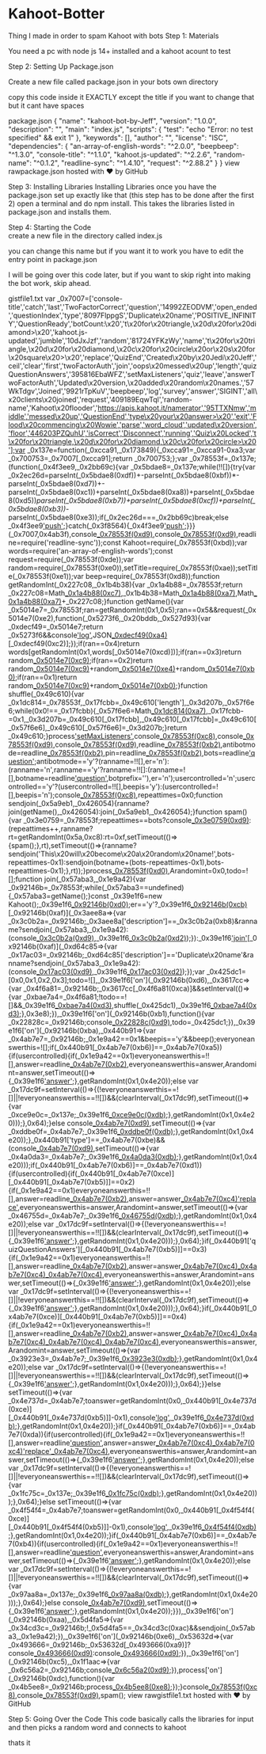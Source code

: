# Kahoot-Botter
Thing I made in order to spam Kahoot with bots
Step 1: Materials       

You need a pc with node js 14+ installed and a kahoot acount to test

Step 2: Setting Up Package.json         

Create a new file called package.json in your bots own directory

copy this code inside it EXACTLY except the title if you want to change that but it cant have spaces

package.json
{
"name": "kahoot-bot-by-Jeff",
"version": "1.0.0",
"description": "",
"main": "index.js",
"scripts": {
"test": "echo \"Error: no test specified\" && exit 1"
},
"keywords": [],
"author": "",
"license": "ISC",
"dependencies": {
"an-array-of-english-words": "^2.0.0",
"beepbeep": "^1.3.0",
"console-title": "^1.1.0",
"kahoot.js-updated": "^2.2.6",
"random-name": "^0.1.2",
"readline-sync": "^1.4.10",
"request": "^2.88.2"
}
}
view rawpackage.json hosted with ❤ by GitHub         

Step 3: Installing Libraries
Installing Libraries
once you have the package.json set up exactly like that (this step has to be done after the first 2) open a terminal and do npm install. This takes the libraries listed in package.json and installs them.

Step 4: Starting the Code     
create a new file in the directory called index.js

you can change this name but if you want it to work you have to edit the entry point in package.json

I will be going over this code later, but if you want to skip right into making the bot work, skip ahead.

gistfile1.txt
var _0x7007=['console-title','catch','last','TwoFactorCorrect','question','14992ZEODVM','open_ended','questionIndex','type','8097FlppgS','Duplicate\x20name','POSITIVE_INFINITY','QuestionReady','botCount:\x20','t\x20for\x20triangle,\x20d\x20for\x20diamond>\x20','kahoot.js-updated','jumble','10dJxJzf','random','81724YFKzWy','name','t\x20for\x20triangle,\x20d\x20for\x20diamond,\x20c\x20for\x20circle\x20or\x20s\x20for\x20square\x20>\x20','replace','QuizEnd','Created\x20by\x20Jedi\x20Jeff','ceil','clear','first','twoFactorAuth','join','oops\x20messed\x20up','length','quizQuestionAnswers','395816EbaWFZ','setMaxListeners','quiz','leave','answerTwoFactorAuth','Updated\x20version,\x20added\x20random\x20names.','57WkTdgv','Joined','9921rTpKuV','beepbeep','log','survey','answer','SIGINT','all\x20clients\x20joined','request','409189EqwTql','random-name','Kahoot\x20flooder','https://apis.kahoot.it/namerator','95TTXNmw','middle','messed\x20up','QuestionEnd','type\x20your\x20answer>\x20','exit','Flood\x20commencing\x20Wowie','parse','word_cloud','updated\x20version','floor','446203PZQuhU','isCorrect','Disconnect','running','Quiz\x20Locked','t\x20for\x20triangle,\x20d\x20for\x20diamond,\x20c\x20for\x20circle>\x20'];var _0x137e=function(_0xcca91,_0x173849){_0xcca91=_0xcca91-0xa3;var _0x700753=_0x7007[_0xcca91];return _0x700753;};var _0x78553f=_0x137e;(function(_0x4f3ee9,_0x2bb69c){var _0x5bdae8=_0x137e;while(!![]){try{var _0x2ec26d=parseInt(_0x5bdae8(0xdf))+-parseInt(_0x5bdae8(0xbf))*-parseInt(_0x5bdae8(0xd7))+-parseInt(_0x5bdae8(0xc1))+parseInt(_0x5bdae8(0xa8))+parseInt(_0x5bdae8(0xd5))*parseInt(_0x5bdae8(0xb7))+parseInt(_0x5bdae8(0xcf))+parseInt(_0x5bdae8(0xb3))*-parseInt(_0x5bdae8(0xe3));if(_0x2ec26d===_0x2bb69c)break;else _0x4f3ee9['push'](_0x4f3ee9['shift']());}catch(_0x3f8564){_0x4f3ee9['push'](_0x4f3ee9['shift']());}}}(_0x7007,0x4ab3f),console[_0x78553f(0xd9)](_0x78553f(0xab)),console[_0x78553f(0xd9)](_0x78553f(0xa6)),readline=require('readline-sync'));const Kahoot=require(_0x78553f(0xbd));var words=require('an-array-of-english-words');const request=require(_0x78553f(0xde));var random=require(_0x78553f(0xe0)),setTitle=require(_0x78553f(0xae));setTitle(_0x78553f(0xe1));var beep=require(_0x78553f(0xd8));function getRandomInt(_0x227c08,_0x1b4b38){var _0x1a4b88=_0x78553f;return _0x227c08=Math[_0x1a4b88(0xc7)](_0x227c08),_0x1b4b38=Math[_0x1a4b88(0xa7)](_0x1b4b38),Math[_0x1a4b88(0xa7)](Math[_0x1a4b88(0xc0)]()*(_0x1b4b38-_0x227c08+0x1))+_0x227c08;}function getName(){var _0x5014e7=_0x78553f;ran=getRandomInt(0x1,0x5);ran==0x5&&request(_0x5014e7(0xe2),function(_0x5273f6,_0x20bddb,_0x527d93){var _0xdecf49=_0x5014e7;return _0x5273f6&&console['log'](_0x5273f6),JSON[_0xdecf49(0xa4)](_0x527d93)[_0xdecf49(0xc2)];});if(ran==0x4)return words[getRandomInt(0x1,words[_0x5014e7(0xcd)])];if(ran==0x3)return random[_0x5014e7(0xc9)]();if(ran==0x2)return random[_0x5014e7(0xc9)]()+random[_0x5014e7(0xe4)]()+random[_0x5014e7(0xb0)]();if(ran==0x1)return random[_0x5014e7(0xc9)]()+random[_0x5014e7(0xb0)]();}function shuffle(_0x49c610){var _0x1dc814=_0x78553f,_0x17fcbb=_0x49c610['length'],_0x3d207b,_0x57f6e6;while(0x0!==_0x17fcbb){_0x57f6e6=Math[_0x1dc814(0xa7)](Math[_0x1dc814(0xc0)]()*_0x17fcbb),_0x17fcbb-=0x1,_0x3d207b=_0x49c610[_0x17fcbb],_0x49c610[_0x17fcbb]=_0x49c610[_0x57f6e6],_0x49c610[_0x57f6e6]=_0x3d207b;}return _0x49c610;}process['setMaxListeners'](Number[_0x78553f(0xb9)]),console[_0x78553f(0xc8)](),console[_0x78553f(0xd9)](_0x78553f(0xc6)),console[_0x78553f(0xd9)](_0x78553f(0xd4)),readline[_0x78553f(0xb2)]('Press\x20enter\x20to\x20continue'),antibotmode=readline[_0x78553f(0xb2)]('random\x20Name(y/n):\x20'),pin=readline[_0x78553f(0xb2)]('Pin:\x20'),bots=readline['question'](_0x78553f(0xbb));antibotmode=='y'?(ranname=!![],er='n'):(ranname='n',ranname=='y'?ranname=!![]:(ranname=![],botname=readline['question']('Name:\x20'),botprefix=''),er='n');usercontrolled='n';usercontrolled=='y'?(usercontrolled=!![],beepis='y'):(usercontrolled=![],beepis='n');console[_0x78553f(0xc8)](),repeattimes=0x0;function sendjoin(_0x5a9eb1,_0x426054){ranname?join(getName(),_0x426054):join(_0x5a9eb1,_0x426054);}function spam(){var _0x3e0759=_0x78553f;repeattimes==bots?console[_0x3e0759(0xd9)](_0x3e0759(0xdd)):(repeattimes++,ranname?rt=getRandomInt(0x5a,0xc8):rt=0xf,setTimeout(()=>{spam();},rt),setTimeout(()=>{ranname?sendjoin('This\x20will\x20become\x20a\x20random\x20name!',bots-repeattimes-0x1):sendjoin(botname+(bots-repeattimes-0x1),bots-repeattimes-0x1);},rt));}process[_0x78553f(0xd0)](Number['POSITIVE_INFINITY']),Arandomint=0x0,todo=![];function join(_0x57aba3,_0x1e9a42){var _0x92146b=_0x78553f;while(_0x57aba3==undefined){_0x57aba3=getName();}const _0x39e1f6=new Kahoot();_0x39e1f6[_0x92146b(0xd0)](Number['POSITIVE_INFINITY']);er=='y'?_0x39e1f6[_0x92146b(0xcb)](pin,_0x57aba3['replace'](/a/g,'ᗩ')[_0x92146b(0xc4)](/b/g,'ᗷ')[_0x92146b(0xc4)](/c/g,'ᑕ')[_0x92146b(0xc4)](/d/g,'ᗪ')[_0x92146b(0xc4)](/e/g,'E')[_0x92146b(0xc4)](/f/g,'ᖴ')['replace'](/g/g,'G')[_0x92146b(0xc4)](/h/g,'ᕼ')[_0x92146b(0xc4)](/i/g,'I')[_0x92146b(0xc4)](/j/g,'ᒍ')['replace'](/k/g,'K')['replace'](/l/g,'ᒪ')['replace'](/m/g,'ᗰ')[_0x92146b(0xc4)](/n/g,'ᑎ')[_0x92146b(0xc4)](/o/g,'O')[_0x92146b(0xc4)](/p/g,'ᑭ')['replace'](/q/g,'ᑫ')[_0x92146b(0xc4)](/r/g,'ᖇ')[_0x92146b(0xc4)](/s/g,'ᔕ')[_0x92146b(0xc4)](/t/g,'T')[_0x92146b(0xc4)](/u/g,'ᑌ')['replace'](/v/g,'ᐯ')[_0x92146b(0xc4)](/w/g,'ᗯ')[_0x92146b(0xc4)](/x/g,'᙭')[_0x92146b(0xc4)](/y/g,'Y')['replace'](/z/g,'ᘔ')['replace'](/A/g,'ᗩ')[_0x92146b(0xc4)](/B/g,'ᗷ')[_0x92146b(0xc4)](/C/g,'ᑕ')[_0x92146b(0xc4)](/D/g,'ᗪ')[_0x92146b(0xc4)](/E/g,'E')[_0x92146b(0xc4)](/F/g,'ᖴ')['replace'](/G/g,'G')[_0x92146b(0xc4)](/H/g,'ᕼ')[_0x92146b(0xc4)](/I/g,'I')[_0x92146b(0xc4)](/J/g,'ᒍ')[_0x92146b(0xc4)](/K/g,'K')[_0x92146b(0xc4)](/L/g,'ᒪ')[_0x92146b(0xc4)](/M/g,'ᗰ')[_0x92146b(0xc4)](/N/g,'ᑎ')[_0x92146b(0xc4)](/O/g,'O')['replace'](/P/g,'ᑭ')[_0x92146b(0xc4)](/Q/g,'ᑫ')[_0x92146b(0xc4)](/R/g,'ᖇ')[_0x92146b(0xc4)](/S/g,'ᔕ')[_0x92146b(0xc4)](/T/g,'T')['replace'](/U/g,'ᑌ')[_0x92146b(0xc4)](/V/g,'ᐯ')['replace'](/W/g,'ᗯ')[_0x92146b(0xc4)](/X/g,'᙭')[_0x92146b(0xc4)](/Y/g,'Y')[_0x92146b(0xc4)](/Z/g,'ᘔ'),[random[_0x92146b(0xc9)](),random[_0x92146b(0xb0)]()])[_0x92146b(0xaf)](_0x3aee8a=>{var _0x3c0b2a=_0x92146b;_0x3aee8a['description']==_0x3c0b2a(0xb8)&ranname?sendjoin(_0x57aba3,_0x1e9a42):(console[_0x3c0b2a(0xd9)](_0x3c0b2a(0xcc)),_0x39e1f6[_0x3c0b2a(0xd2)]());}):_0x39e1f6['join'](pin,_0x57aba3,[random[_0x92146b(0xc9)](),random[_0x92146b(0xb0)]()])[_0x92146b(0xaf)](_0xd64c85=>{var _0x17ac03=_0x92146b;_0xd64c85['description']=='Duplicate\x20name'&ranname?sendjoin(_0x57aba3,_0x1e9a42):(console[_0x17ac03(0xd9)](_0x17ac03(0xe5)),_0x39e1f6[_0x17ac03(0xd2)]());});var _0x425dc1=[0x0,0x1,0x2,0x3];todo=![],_0x39e1f6['on'](_0x92146b(0xd6),_0x3617cc=>{var _0x4f6a81=_0x92146b;_0x3617cc[_0x4f6a81(0xca)]&&setInterval(()=>{var _0xbae7a4=_0x4f6a81;!todo==![]&&_0x39e1f6[_0xbae7a4(0xd3)](todo),shuffle(_0x425dc1),_0x39e1f6[_0xbae7a4(0xd3)](_0x425dc1);},0x3e8);}),_0x39e1f6['on'](_0x92146b(0xb1),function(){var _0x22828c=_0x92146b;console[_0x22828c(0xd9)](''),todo=_0x425dc1;}),_0x39e1f6['on'](_0x92146b(0xba),_0x440b91=>{var _0x4ab7e7=_0x92146b;_0x1e9a42==0x1&beepis=='y'&&beep();everyoneanswerthis=![];if(_0x440b91[_0x4ab7e7(0xb6)]==_0x4ab7e7(0xa5)){if(usercontrolled){if(_0x1e9a42==0x1)everyoneanswerthis=!![],answer=readline[_0x4ab7e7(0xb2)]('type\x20your\x20answer>\x20'),everyoneanswerthis=answer,Arandomint=answer,setTimeout(()=>{_0x39e1f6['answer'](answer-0x1);},getRandomInt(0x1,0x4e20));else var _0x17dc9f=setInterval(()=>{(!everyoneanswerthis==![]||!everyoneanswerthis==!![])&&(clearInterval(_0x17dc9f),setTimeout(()=>{var _0xce9e0c=_0x137e;_0x39e1f6[_0xce9e0c(0xdb)](Arandomint);},getRandomInt(0x1,0x4e20)));},0x64);}else console[_0x4ab7e7(0xd9)](''),setTimeout(()=>{var _0xddbe0f=_0x4ab7e7;_0x39e1f6[_0xddbe0f(0xdb)]('f');},getRandomInt(0x1,0x4e20));}_0x440b91['type']==_0x4ab7e7(0xbe)&&(console[_0x4ab7e7(0xd9)](''),setTimeout(()=>{var _0x4a0da3=_0x4ab7e7;_0x39e1f6[_0x4a0da3(0xdb)](getRandomInt(0x0,_0x440b91[_0x4a0da3(0xce)][_0x440b91[_0x4a0da3(0xb5)]]-0x1));},getRandomInt(0x1,0x4e20)));if(_0x440b91[_0x4ab7e7(0xb6)]==_0x4ab7e7(0xd1)){if(usercontrolled){if(_0x440b91[_0x4ab7e7(0xce)][_0x440b91[_0x4ab7e7(0xb5)]]==0x2){if(_0x1e9a42==0x1)everyoneanswerthis=!![],answer=readline[_0x4ab7e7(0xb2)](_0x4ab7e7(0xbc)),answer=answer[_0x4ab7e7(0xc4)]('t',0x1)['replace']('d',0x2),everyoneanswerthis=answer,Arandomint=answer,setTimeout(()=>{var _0x46755d=_0x4ab7e7;_0x39e1f6[_0x46755d(0xdb)](answer-0x1);},getRandomInt(0x1,0x4e20));else var _0x17dc9f=setInterval(()=>{(!everyoneanswerthis==![]||!everyoneanswerthis==!![])&&(clearInterval(_0x17dc9f),setTimeout(()=>{_0x39e1f6['answer'](Arandomint-0x1);},getRandomInt(0x1,0x4e20)));},0x64);}if(_0x440b91['quizQuestionAnswers'][_0x440b91[_0x4ab7e7(0xb5)]]==0x3){if(_0x1e9a42==0x1)everyoneanswerthis=!![],answer=readline[_0x4ab7e7(0xb2)](_0x4ab7e7(0xad)),answer=answer[_0x4ab7e7(0xc4)]('t',0x1)[_0x4ab7e7(0xc4)]('d',0x2)[_0x4ab7e7(0xc4)]('c',0x3),everyoneanswerthis=answer,Arandomint=answer,setTimeout(()=>{_0x39e1f6['answer'](answer-0x1);},getRandomInt(0x1,0x4e20));else var _0x17dc9f=setInterval(()=>{(!everyoneanswerthis==![]||!everyoneanswerthis==!![])&&(clearInterval(_0x17dc9f),setTimeout(()=>{_0x39e1f6['answer'](Arandomint-0x1);},getRandomInt(0x1,0x4e20)));},0x64);}if(_0x440b91[_0x4ab7e7(0xce)][_0x440b91[_0x4ab7e7(0xb5)]]==0x4){if(_0x1e9a42==0x1)everyoneanswerthis=!![],answer=readline[_0x4ab7e7(0xb2)](_0x4ab7e7(0xc3)),answer=answer[_0x4ab7e7(0xc4)]('t',0x1)[_0x4ab7e7(0xc4)]('d',0x2)[_0x4ab7e7(0xc4)]('c',0x3)[_0x4ab7e7(0xc4)]('s',0x4),everyoneanswerthis=answer,Arandomint=answer,setTimeout(()=>{var _0x3923e3=_0x4ab7e7;_0x39e1f6[_0x3923e3(0xdb)](answer-0x1);},getRandomInt(0x1,0x4e20));else var _0x17dc9f=setInterval(()=>{(!everyoneanswerthis==![]||!everyoneanswerthis==!![])&&(clearInterval(_0x17dc9f),setTimeout(()=>{_0x39e1f6['answer'](Arandomint-0x1);},getRandomInt(0x1,0x4e20)));},0x64);}}else setTimeout(()=>{var _0x4e737d=_0x4ab7e7;toanswer=getRandomInt(0x0,_0x440b91[_0x4e737d(0xce)][_0x440b91[_0x4e737d(0xb5)]]-0x1),console['log'](''),_0x39e1f6[_0x4e737d(0xdb)](toanswer);},getRandomInt(0x1,0x4e20));}if(_0x440b91[_0x4ab7e7(0xb6)]==_0x4ab7e7(0xda)){if(usercontrolled){if(_0x1e9a42==0x1)everyoneanswerthis=!![],answer=readline['question']('t\x20for\x20triangle,\x20d\x20for\x20diamond,\x20c\x20for\x20circle\x20or\x20s\x20for\x20square\x20>\x20'),answer=answer[_0x4ab7e7(0xc4)]('t',0x1)[_0x4ab7e7(0xc4)]('d',0x2)['replace']('c',0x3)[_0x4ab7e7(0xc4)]('s',0x4),everyoneanswerthis=answer,Arandomint=answer,setTimeout(()=>{_0x39e1f6['answer'](answer-0x1);},getRandomInt(0x1,0x4e20));else var _0x17dc9f=setInterval(()=>{(!everyoneanswerthis==![]||!everyoneanswerthis==!![])&&(clearInterval(_0x17dc9f),setTimeout(()=>{var _0x1fc75c=_0x137e;_0x39e1f6[_0x1fc75c(0xdb)](Arandomint-0x1);},getRandomInt(0x1,0x4e20)));},0x64);}else setTimeout(()=>{var _0x4f54f4=_0x4ab7e7;toanswer=getRandomInt(0x0,_0x440b91[_0x4f54f4(0xce)][_0x440b91[_0x4f54f4(0xb5)]]-0x1),console['log'](''),_0x39e1f6[_0x4f54f4(0xdb)](toanswer);},getRandomInt(0x1,0x4e20));}if(_0x440b91[_0x4ab7e7(0xb6)]==_0x4ab7e7(0xb4)){if(usercontrolled){if(_0x1e9a42==0x1)everyoneanswerthis=!![],answer=readline['question'](_0x4ab7e7(0xe7)),everyoneanswerthis=answer,Arandomint=answer,setTimeout(()=>{_0x39e1f6['answer'](answer-0x1);},getRandomInt(0x1,0x4e20));else var _0x17dc9f=setInterval(()=>{(!everyoneanswerthis==![]||!everyoneanswerthis==!![])&&(clearInterval(_0x17dc9f),setTimeout(()=>{var _0x97aa8a=_0x137e;_0x39e1f6[_0x97aa8a(0xdb)](Arandomint);},getRandomInt(0x1,0x4e20)));},0x64);}else console[_0x4ab7e7(0xd9)](''),setTimeout(()=>{_0x39e1f6['answer']('x');},getRandomInt(0x1,0x4e20));}}),_0x39e1f6['on'](_0x92146b(0xaa),_0x5d4fa5=>{var _0x34cd3c=_0x92146b;!_0x5d4fa5==_0x34cd3c(0xac)&&sendjoin(_0x57aba3,_0x1e9a42);}),_0x39e1f6['on'](_0x92146b(0xe6),_0x53632d=>{var _0x493666=_0x92146b;_0x53632d[_0x493666(0xa9)]?console[_0x493666(0xd9)](''):console[_0x493666(0xd9)]('');}),_0x39e1f6['on'](_0x92146b(0xc5),_0x1f1aac=>{var _0x6c56a2=_0x92146b;console[_0x6c56a2(0xd9)]('');}),process['on'](_0x92146b(0xdc),function(){var _0x4b5ee8=_0x92146b;process[_0x4b5ee8(0xe8)]();});}console[_0x78553f(0xc8)](),console[_0x78553f(0xd9)](_0x78553f(0xa3)),spam();
view rawgistfile1.txt hosted with ❤ by GitHub

        
Step 5: Going Over the Code
This code basically calls the libraries for input and then picks a random word and connects to kahoot

thats it
